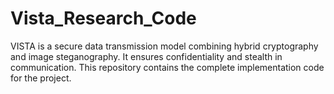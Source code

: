 # Vista_Research_Code
VISTA is a secure data transmission model combining hybrid cryptography and image steganography. It ensures confidentiality and stealth in communication. This repository contains the complete implementation code for the project.
